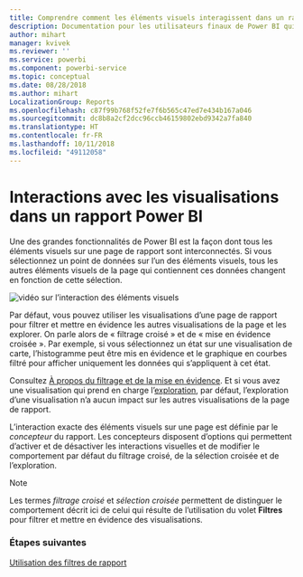 ```yaml
---
title: Comprendre comment les éléments visuels interagissent dans un rapport (pour les consommateurs de rapports)
description: Documentation pour les utilisateurs finaux de Power BI qui explique comment les éléments visuels interagissent sur une page de rapport.
author: mihart
manager: kvivek
ms.reviewer: ''
ms.service: powerbi
ms.component: powerbi-service
ms.topic: conceptual
ms.date: 08/28/2018
ms.author: mihart
LocalizationGroup: Reports
ms.openlocfilehash: c87f99b768f52fe7f6b565c47ed7e434b167a046
ms.sourcegitcommit: dc8b8a2cf2dcc96ccb46159802ebd9342a7fa840
ms.translationtype: HT
ms.contentlocale: fr-FR
ms.lasthandoff: 10/11/2018
ms.locfileid: "49112058"
---
```

# <a name="visualization-interactions-in-a-power-bi-report"></a>Interactions avec les visualisations dans un rapport Power BI
Une des grandes fonctionnalités de Power BI est la façon dont tous les éléments visuels sur une page de rapport sont interconnectés. Si vous sélectionnez un point de données sur l’un des éléments visuels, tous les autres éléments visuels de la page qui contiennent ces données changent en fonction de cette sélection. 

![vidéo sur l’interaction des éléments visuels](media/end-user-interactions/interactions.gif)

Par défaut, vous pouvez utiliser les visualisations d’une page de rapport pour filtrer et mettre en évidence les autres visualisations de la page et les explorer. On parle alors de « filtrage croisé » et de « mise en évidence croisée ». Par exemple, si vous sélectionnez un état sur une visualisation de carte, l’histogramme peut être mis en évidence et le graphique en courbes filtré pour afficher uniquement les données qui s’appliquent à cet état.

Consultez [À propos du filtrage et de la mise en évidence](../power-bi-reports-filters-and-highlighting.md). Et si vous avez une visualisation qui prend en charge l’[exploration](../power-bi-visualization-drill-down.md), par défaut, l’exploration d’une visualisation n’a aucun impact sur les autres visualisations de la page de rapport. 

L’interaction exacte des éléments visuels sur une page est définie par le *concepteur* du rapport. Les concepteurs disposent d’options qui permettent d’activer et de désactiver les interactions visuelles et de modifier le comportement par défaut du filtrage croisé, de la sélection croisée et de l’exploration.
  
> [!NOTE]
> Les termes *filtrage croisé* et *sélection croisée* permettent de distinguer le comportement décrit ici de celui qui résulte de l’utilisation du volet **Filtres** pour filtrer et mettre en évidence des visualisations.  

### <a name="next-steps"></a>Étapes suivantes
[Utilisation des filtres de rapport](../power-bi-how-to-report-filter.md)
